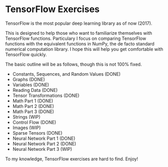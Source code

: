 # TensorFlow Exercises

TensorFlow is the most popular deep learning library as of now (2017).

This is designed to help those who want to familiarize themselves with TensorFlow functions. Particulary I focus on comparing TensorFlow functions with the equivalent functions in NumPy, the de facto standard numerical computation library. I hope this will help you get comfortable with TensorFlow quickly.

The basic outline will be as follows, though this is not 100% fixed.

* Constants, Sequences, and Random Values (DONE)
* Graphs (DONE)
* Variables (DONE)
* Reading Data (DONE)
* Tensor Transformations (DONE)
* Math Part 1 (DONE)
* Math Part 2 (DONE)
* Math Part 3 (DONE)
* Strings (WIP)
* Control Flow (DONE)
* Images (WIP)
* Sparse Tensors (DONE)
* Neural Network Part 1 (DONE)
* Neural Network Part 2 (DONE)
* Neural Network Part 3 (WIP)

To my knowledge, TensorFlow exercises are hard to find. Enjoy!
